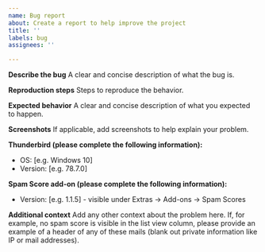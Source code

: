 ```yaml
---
name: Bug report
about: Create a report to help improve the project
title: ''
labels: bug
assignees: ''

---
```


**Describe the bug**
A clear and concise description of what the bug is.

**Reproduction steps**
Steps to reproduce the behavior.

**Expected behavior**
A clear and concise description of what you expected to happen.

**Screenshots**
If applicable, add screenshots to help explain your problem.

**Thunderbird (please complete the following information):**
 - OS: [e.g. Windows 10]
 - Version: [e.g. 78.7.0]

**Spam Score add-on (please complete the following information):**
 - Version: [e.g. 1.1.5] - visible under Extras -> Add-ons -> Spam Scores

**Additional context**
Add any other context about the problem here. If, for example, no spam score is visible in the list view column, please provide an example of a header of any of these mails (blank out private information like IP or mail addresses).
